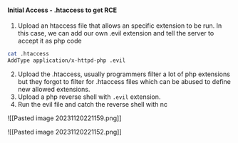 
#### Initial Access - .htaccess to get RCE

1. Upload an htaccess file that allows an specific extension to be run. In this case, we can add our own .evil extension and tell the server to accept it as php code
```sh
cat .htaccess        
AddType application/x-httpd-php .evil
```
2. Upload the .htaccess, usually programmers filter a lot of php extensions but they forgot to filter for .htaccess files which can be abused to define new allowed extensions.
3. Upload a php reverse shell with `.evil` extension.
4. Run the evil file and catch the reverse shell with nc

![[Pasted image 20231120221159.png]]

![[Pasted image 20231120221152.png]]

